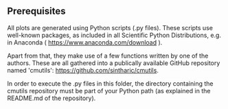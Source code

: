 Prerequisites
-------------

All plots are generated using Python scripts (.py files).
These scripts use well-known packages, as included in all Scientific Python Distributions,
e.g. in Anaconda ( https://www.anaconda.com/download ).

Apart from that, they make use of a few functions written by one of the authors.
These are all gathered into a publically available GitHub repository named 'cmutils':
https://github.com/sintharic/cmutils.

In order to execute the .py files in this folder, the directory containing the cmutils
repository must be part of your Python path (as explained in the README.md of the repository).

